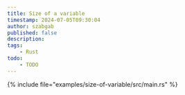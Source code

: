 ```yaml
---
title: Size of a variable
timestamp: 2024-07-05T09:30:04
author: szabgab
published: false
description:
tags:
    - Rust
todo:
    - TODO
---
```


{% include file="examples/size-of-variable/src/main.rs" %}


